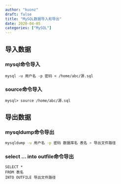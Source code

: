 ```yaml
---
author: "kuonz"
draft: false
title: "MySQL数据导入和导出"
date: 2020-04-05
categories: ["MySQL"]
---
```

  
## 导入数据

### mysql命令导入

```mysql
mysql -u 用户名 -p 密码 < /home/abc/源.sql
```

### source命令导入

```mysql
mysql> source /home/abc/源.sql
```



## 导出数据

### mysqldump命令导出

```bash
mysqldump -u 用户名 -p 密码 数据库名 表名 > 导出文件路径
```

### select ... into outfile命令导出

```mysql
SELECT * 
FROM 表名
INTO OUTFILE 导出文件路径
```



